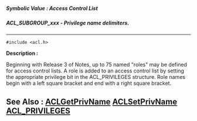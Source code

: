 ##### Symbolic Value : Access Control List
##### ACL_SUBGROUP_xxx - Privilege name delimiters.
---
```
#include <acl.h>
```
**Description :**

Beginning with Release 3 of Notes, up to 75 named "roles" may be defined for 
access control lists.  A role is added to an access control list by setting the 
appropriate privilege bit in the ACL_PRIVILEGES structure.  Role names begin 
with a left square bracket and end with a right square bracket.

**See Also :**
[ACLGetPrivName](/reference/Func/ACLGetPrivName)
[ACLSetPrivName](/reference/Func/ACLSetPrivName)
[ACL_PRIVILEGES](/reference/Data/ACL_PRIVILEGES)
---
